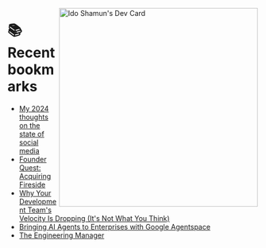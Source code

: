 <a href="https://app.daily.dev/idoshamun"><img src="https://api.daily.dev/devcards/v2/28849d86070e4c099c877ab6837c61f0.png?type=default&r=auy" align="right" width="400" alt="Ido Shamun's Dev Card"/></a>

# 📚 Recent bookmarks
<!-- BOOKMARKS:START -->
- [My 2024 thoughts on the state of social media](https://app.daily.dev/posts/q2fdsSvp4?utm_source=rss&utm_medium=bookmarks&utm_campaign=28849d86070e4c099c877ab6837c61f0)
- [Founder Quest: Acquiring Fireside](https://app.daily.dev/posts/xZ5hOsFIt?utm_source=rss&utm_medium=bookmarks&utm_campaign=28849d86070e4c099c877ab6837c61f0)
- [Why Your Development Team&#39;s Velocity Is Dropping &lpar;It&#39;s Not What You Think&rpar;](https://app.daily.dev/posts/fM60TcqNx?utm_source=rss&utm_medium=bookmarks&utm_campaign=28849d86070e4c099c877ab6837c61f0)
- [Bringing AI Agents to Enterprises with Google Agentspace](https://app.daily.dev/posts/iGsOEsZFm?utm_source=rss&utm_medium=bookmarks&utm_campaign=28849d86070e4c099c877ab6837c61f0)
- [The Engineering Manager](https://app.daily.dev/posts/c4H6KJbDf?utm_source=rss&utm_medium=bookmarks&utm_campaign=28849d86070e4c099c877ab6837c61f0)
<!-- BOOKMARKS:END -->
